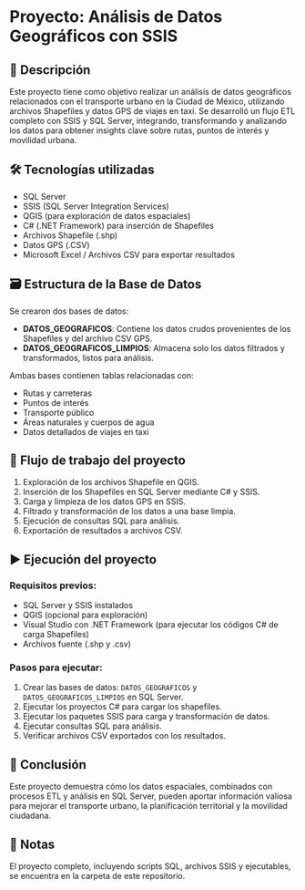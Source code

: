 # Proyecto: Análisis de Datos Geográficos con SSIS

## 📌 Descripción
Este proyecto tiene como objetivo realizar un análisis de datos geográficos relacionados con el transporte urbano en la Ciudad de México, utilizando archivos Shapefiles y datos GPS de viajes en taxi. Se desarrolló un flujo ETL completo con SSIS y SQL Server, integrando, transformando y analizando los datos para obtener insights clave sobre rutas, puntos de interés y movilidad urbana.

## 🛠 Tecnologías utilizadas
- SQL Server
- SSIS (SQL Server Integration Services)
- QGIS (para exploración de datos espaciales)
- C# (.NET Framework) para inserción de Shapefiles
- Archivos Shapefile (.shp)
- Datos GPS (.CSV)
- Microsoft Excel / Archivos CSV para exportar resultados

## 🗃 Estructura de la Base de Datos
Se crearon dos bases de datos:

- **DATOS_GEOGRAFICOS**: Contiene los datos crudos provenientes de los Shapefiles y del archivo CSV GPS.
- **DATOS_GEOGRAFICOS_LIMPIOS**: Almacena solo los datos filtrados y transformados, listos para análisis.

Ambas bases contienen tablas relacionadas con:
- Rutas y carreteras
- Puntos de interés
- Transporte público
- Áreas naturales y cuerpos de agua
- Datos detallados de viajes en taxi

## 🔁 Flujo de trabajo del proyecto
1. Exploración de los archivos Shapefile en QGIS.
2. Inserción de los Shapefiles en SQL Server mediante C# y SSIS.
3. Carga y limpieza de los datos GPS en SSIS.
4. Filtrado y transformación de los datos a una base limpia.
5. Ejecución de consultas SQL para análisis.
6. Exportación de resultados a archivos CSV.

## ▶ Ejecución del proyecto

### Requisitos previos:
- SQL Server y SSIS instalados
- QGIS (opcional para exploración)
- Visual Studio con .NET Framework (para ejecutar los códigos C# de carga Shapefiles)
- Archivos fuente (.shp y .csv)

### Pasos para ejecutar:
1. Crear las bases de datos: `DATOS_GEOGRAFICOS` y `DATOS_GEOGRAFICOS_LIMPIOS` en SQL Server.
2. Ejecutar los proyectos C# para cargar los shapefiles.
3. Ejecutar los paquetes SSIS para carga y transformación de datos.
4. Ejecutar consultas SQL para análisis.
5. Verificar archivos CSV exportados con los resultados.

## 📍 Conclusión
Este proyecto demuestra cómo los datos espaciales, combinados con procesos ETL y análisis en SQL Server, pueden aportar información valiosa para mejorar el transporte urbano, la planificación territorial y la movilidad ciudadana.

## 📝 Notas
El proyecto completo, incluyendo scripts SQL, archivos SSIS y ejecutables, se encuentra en la carpeta de este repositorio.
